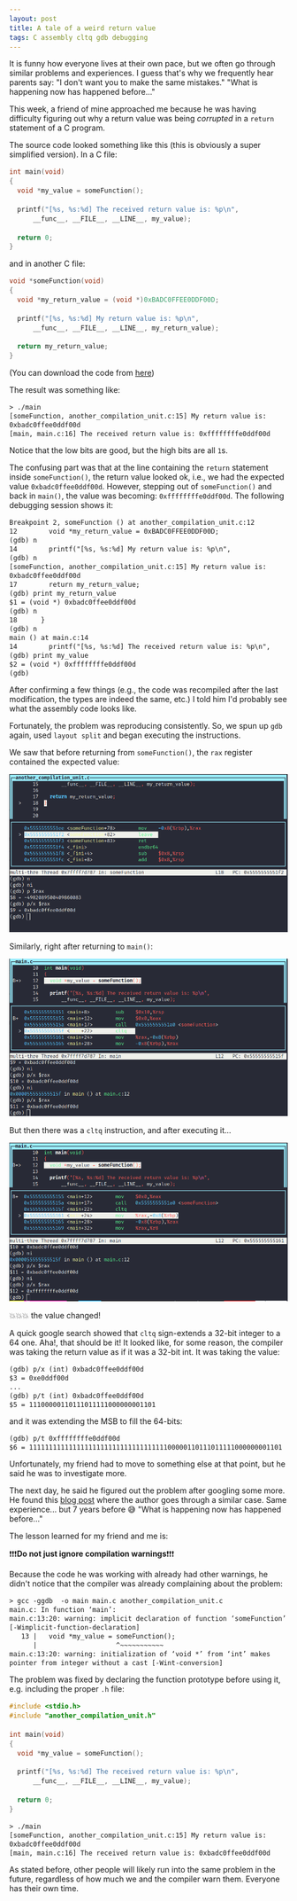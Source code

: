```yaml
---
layout: post
title: A tale of a weird return value
tags: C assembly cltq gdb debugging
---
```


It is funny how everyone lives at their own pace, but we often go through similar problems and experiences. I guess that's why we frequently hear parents say: "I don't want you to make the same mistakes." "What is happening now has happened before..."

This week, a friend of mine approached me because he was having difficulty figuring out why a return value was being *corrupted* in a `return` statement of a C program.

The source code looked something like this (this is obviously a super simplified version). In a C file:

```c
int main(void)
{
  void *my_value = someFunction();

  printf("[%s, %s:%d] The received return value is: %p\n",
      __func__, __FILE__, __LINE__, my_value);

  return 0;
}
```

and in another C file:

```c
void *someFunction(void)
{
  void *my_return_value = (void *)0xBADC0FFEE0DDF00D;

  printf("[%s, %s:%d] My return value is: %p\n",
      __func__, __FILE__, __LINE__, my_return_value);

  return my_return_value;
}
```

(You can download the code from [here](https://gist.github.com/rzavalet/8010f7cc0ba0cbfe20b396f3cbe814bd))

The result was something like:

```console
> ./main 
[someFunction, another_compilation_unit.c:15] My return value is: 0xbadc0ffee0ddf00d
[main, main.c:16] The received return value is: 0xffffffffe0ddf00d
```

Notice that the low bits are good, but the high bits are all `1`s. 

The confusing part was that at the line containing the `return` statement inside  `someFunction()`, the return value looked ok, i.e., we had the expected value `0xbadc0ffee0ddf00d`. However, stepping out of `someFunction()` and back in `main()`, the value was becoming: `0xffffffffe0ddf00d`. The following debugging session shows it:

```console
Breakpoint 2, someFunction () at another_compilation_unit.c:12
12        void *my_return_value = 0xBADC0FFEE0DDF00D;
(gdb) n
14        printf("[%s, %s:%d] My return value is: %p\n",
(gdb) n
[someFunction, another_compilation_unit.c:15] My return value is: 0xbadc0ffee0ddf00d
17        return my_return_value;
(gdb) print my_return_value
$1 = (void *) 0xbadc0ffee0ddf00d
(gdb) n
18      }
(gdb) n
main () at main.c:14
14        printf("[%s, %s:%d] The received return value is: %p\n",
(gdb) print my_value
$2 = (void *) 0xffffffffe0ddf00d
(gdb)
```

After confirming a few things (e.g., the code was recompiled after the last modification, the types are indeed the same, etc.) I told him I'd probably see what the assembly code looks like. 

Fortunately, the problem was reproducing consistently. So, we spun up `gdb` again, used `layout split` and began executing the instructions.

We saw that before returning from `someFunction()`, the `rax` register contained the expected value:

![Step 1](/assets/images/before_cltq.png)

Similarly, right after returning to `main()`:

![Step 2](/assets/images/before_cltq_2.png)

But then there was a `cltq` instruction, and after executing it... 

![Step 3](/assets/images/after_cltq.png)

:boom::boom::boom: the value changed!

A quick google search showed that `cltq` sign-extends a 32-bit integer to a 64 one. Aha!, that should be it! It looked like, for some reason, the compiler was taking the return value as if it was a 32-bit int. It was taking the value:

```console
(gdb) p/x (int) 0xbadc0ffee0ddf00d
$3 = 0xe0ddf00d
...
(gdb) p/t (int) 0xbadc0ffee0ddf00d
$5 = 11100000110111011111000000001101
```

and it was extending the MSB to fill the 64-bits:

```console
(gdb) p/t 0xffffffffe0ddf00d
$6 = 1111111111111111111111111111111111100000110111011111000000001101
```

Unfortunately, my friend had to move to something else at that point, but he said he was to investigate more.

 The next day, he said he figured out the problem after googling some more. He found this [blog post](https://joshpeterson.github.io/the-curious-case-of-cltq) where the author goes through a similar case. Same experience... but 7 years before :sweat_smile: "What is happening now has happened before..."


The lesson learned for my friend and me is: 

:exclamation::exclamation::exclamation:**Do not just ignore compilation warnings**:exclamation::exclamation::exclamation:

Because the code he was working with already had other warnings, he didn't notice that the compiler was already complaining about the problem:

```console
> gcc -ggdb  -o main main.c another_compilation_unit.c
main.c: In function ‘main’:
main.c:13:20: warning: implicit declaration of function ‘someFunction’ [-Wimplicit-function-declaration]
   13 |   void *my_value = someFunction();
      |                    ^~~~~~~~~~~~
main.c:13:20: warning: initialization of ‘void *’ from ‘int’ makes pointer from integer without a cast [-Wint-conversion]
```

The problem was fixed by declaring the function prototype before using it, e.g. including the proper `.h` file:

```c
#include <stdio.h>
#include "another_compilation_unit.h"

int main(void)
{
  void *my_value = someFunction();

  printf("[%s, %s:%d] The received return value is: %p\n",
      __func__, __FILE__, __LINE__, my_value);

  return 0;
}
```

```console
> ./main
[someFunction, another_compilation_unit.c:15] My return value is: 0xbadc0ffee0ddf00d
[main, main.c:16] The received return value is: 0xbadc0ffee0ddf00d
```

As stated before, other people will likely run into the same problem in the future, regardless of how much we and the compiler warn them. Everyone has their own time.
